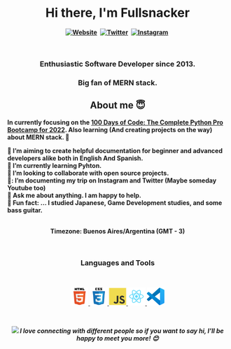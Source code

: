 <p>
  <h1 align="center"><b>Hi there, I'm Fullsnacker</h1>
</p>
<p align="center">
<a href="https://fullsnacker.github.io"><img src="https://img.shields.io/badge/PORTFOLIO-CC6699?style=for-the-badge&logoColor=white" alt="Website" /></a>&nbsp;
<a href="https://twitter.com/fullsnacker"><img src="https://img.shields.io/badge/Twitter-1DA1F2?style=for-the-badge&logo=twitter&logoColor=white" alt="Twitter" /></a>&nbsp;
<!--<a href="https://dev.to/fullsnacker"><img src="https://img.shields.io/badge/dev.to-0A0A0A?style=for-the-badge&logo=dev.to&logoColor=white" alt="Dev.to" /></a>&nbsp;-->
<a href="https://instagram.com/fullsnacker"><img src="https://img.shields.io/badge/Instagram-1DA1F2?style=for-the-badge&logo=instagram&logoColor=white" alt="Instagram" /></a>&nbsp;  
</p>
<br />

<p>
  <h3 align="center"><b>Enthusiastic Software Developer since 2013.</h3>
  <h3 align="center"><b>Big fan of MERN stack.</h3>
</p>

<!--
<h2 align="center">My favorite projects 💻</h2>
<br />

<p align="center">
  <img width="400" src="https://github.com/YuriDevAT/sos-animals/blob/main/public/thumbnail-sos.png" />
  <img width="400" src="https://github.com/YuriDevAT/smart-shopping-list/blob/main/public/Thumbnail.png" />
 <a href="https://github.com/YuriDevAT/sos-animals">
  <img align="" src="https://github-readme-stats.vercel.app/api/pin/?username=YuriDevAT&repo=sos-animals&theme=tokyonight" />
</a>
  <a href="https://github.com/YuriDevAT/smart-shopping-list">
  <img align="" src="https://github-readme-stats.vercel.app/api/pin/?username=YuriDevAT&repo=smart-shopping-list&theme=tokyonight" />
</a>
  <img width="400" src="https://github.com/YuriDevAT/nikki-my-diary/blob/main/public/thumbnail-nikki.png" />
  <img width="400" src="https://github.com/YuriDevAT/instagram-clone/blob/main/thumbnail-instagram.png" />
  <a href="https://github.com/YuriDevAT/nikki-my-diary">
  <img align="" src="https://github-readme-stats.vercel.app/api/pin/?username=YuriDevAT&repo=nikki-my-diary&theme=tokyonight" />
</a>
<a href="https://github.com/YuriDevAT/instagram-clone">
  <img align="" src="https://github-readme-stats.vercel.app/api/pin/?username=YuriDevAT&repo=instagram-clone&theme=tokyonight" />
</a>
</p>

<br />
-->
<h2 align="center">About me 😇</h2>
<p>In currently focusing on the <a href="https://www.udemy.com/course/100-days-of-code/">100 Days of Code: The Complete Python Pro Bootcamp for 2022</a>. Also learning (And creating projects on the way) about MERN stack. 🥳</p>

:muscle: I’m aiming to create helpful documentation for beginner and advanced developers alike both in English And Spanish.<br />
:eyes: I’m currently learning Pyhton.<br />
:raising_hand: I’m looking to collaborate with open source projects.<br />
📸: I’m documenting my trip on Instagram and Twitter (Maybe someday Youtube too)<br />
💬 Ask me about anything. I am happy to help.<br />
:ghost: Fun fact: ... I studied Japanese, Game Development studies, and some bass guitar.<br />
<br />
<p align="center">
  Timezone: Buenos Aires/Argentina (GMT - 3)
</p>
<br />
<p>
<h3 align="center"> Languages and Tools</h3>
</p>
<br />
<p align="center">
<a href="https://www.w3.org/html/" target="_blank"> <img src="https://raw.githubusercontent.com/devicons/devicon/master/icons/html5/html5-original-wordmark.svg" alt="html5" width="40" height="40"/> </a>
<a href="https://www.w3schools.com/css/" target="_blank"> <img src="https://raw.githubusercontent.com/devicons/devicon/master/icons/css3/css3-original-wordmark.svg" alt="css3" width="40" height="40"/> </a>
<a href="https://developer.mozilla.org/en-US/docs/Web/JavaScript" target="_blank"> <img src="https://raw.githubusercontent.com/devicons/devicon/master/icons/javascript/javascript-original.svg" alt="javascript" width="40" height="40"/> </a>
<a href="https://reactjs.org/" target="_blank"> <img src="https://raw.githubusercontent.com/github/explore/80688e429a7d4ef2fca1e82350fe8e3517d3494d/topics/react/react.png" alt="react" width="40" height="40"/> </a>
<!--<a href="https://nextjs.org/" target="_blank"> <img src="https://github.com/YuriDevAT/YuriDevAT/blob/main/nextjs.png" alt="nextjs" width="40" height="40"/> </a>-->
<img alt="Visual Studio Code" width="40px" src="https://raw.githubusercontent.com/github/explore/80688e429a7d4ef2fca1e82350fe8e3517d3494d/topics/visual-studio-code/visual-studio-code.png" />
<!--<img alt="GitHub" width="40px" src="https://github.com/YuriDevAT/YuriDevAT/blob/main/github_.png" />
<a href="https://tailwindcss.com/" target="_blank"> <img src="https://www.vectorlogo.zone/logos/tailwindcss/tailwindcss-icon.svg" alt="tailwind" width="40" height="40"/> </a>  -->
<!--<a href="https://www.figma.com/" target="_blank"> <img src="https://www.vectorlogo.zone/logos/figma/figma-icon.svg" alt="figma" width="40" height="40"/> </a>-->
   </p>
<br />
<p align="center">
<img src="https://media.giphy.com/media/LnQjpWaON8nhr21vNW/giphy.gif" width="60"> <em><b>I love connecting with different people</b> so if you want to say <b>hi, I'll be happy to meet you more!</b> 😊</em>
</p>
<br />

<!--
---

<br />
<p align="center">
<img src="https://github-readme-stats.vercel.app/api?username=YuriDevAT&theme=radical&show_icons=true" width="410"/>
<img src="https://github-readme-stats.vercel.app/api/top-langs/?username=YuriDevAT&layout=compact&theme=radical" width="400" />
</p>

---

📕 **Latest Blog Posts**


- [How to create a professional LinkedIn profile](https://dev.to/yuridevat/how-to-create-a-professional-linkedin-profile-2n11)
- [How to create a stunning GitHub Profile](https://dev.to/yuridevat/how-to-create-a-stunning-github-profile-2mh5)
- [How to write a promising CV](https://dev.to/yuridevat/how-to-write-a-promising-cv-32ih)
- [Nikki - Online Journal App](https://yuridevat.hashnode.dev/nikki-online-journal-app)
- [SOS Animals App. A project for the Clerk x Hashnode Hackathon](https://yuridevat.hashnode.dev/sos-animals-hackathon-project)

... [READ MORE](https://dev.to/yuridevat)

-->
